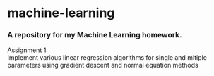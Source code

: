 machine-learning
================

<h3>A repository for my Machine Learning homework.</h3>

Assignment 1:<br />
Implement various linear regression algorithms for single and mltiple parameters using gradient descent and normal equation methods